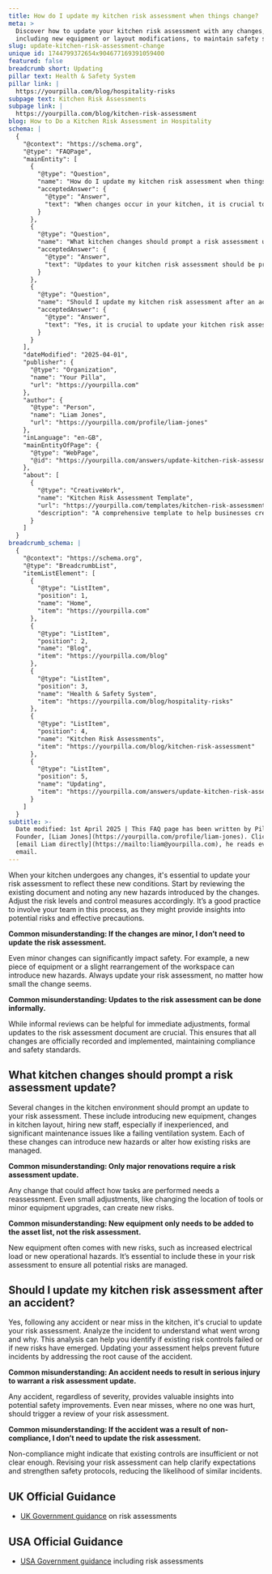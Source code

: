 ```yaml
---
title: How do I update my kitchen risk assessment when things change?
meta: >
  Discover how to update your kitchen risk assessment with any changes,
  including new equipment or layout modifications, to maintain safety standards.
slug: update-kitchen-risk-assessment-change
unique id: 1744799372654x904677169391059400
featured: false
breadcrumb short: Updating
pillar text: Health & Safety System
pillar link: |
  https://yourpilla.com/blog/hospitality-risks
subpage text: Kitchen Risk Assessments
subpage link: |
  https://yourpilla.com/blog/kitchen-risk-assessment
blog: How to Do a Kitchen Risk Assessment in Hospitality
schema: |
  {
    "@context": "https://schema.org",
    "@type": "FAQPage",
    "mainEntity": [
      {
        "@type": "Question",
        "name": "How do I update my kitchen risk assessment when things change?",
        "acceptedAnswer": {
          "@type": "Answer",
          "text": "When changes occur in your kitchen, it is crucial to update your risk assessment. Begin by reviewing the existing document and noting any new hazards that the changes may introduce. Subsequently, adjust the risk levels and control measures as needed. It is beneficial to involve your team in this updating process, as they might offer insights into potential risks and effective precautions. Always ensure that all changes, even minor ones, are formally updated in your risk assessment to maintain compliance and safety."
        }
      },
      {
        "@type": "Question",
        "name": "What kitchen changes should prompt a risk assessment update?",
        "acceptedAnswer": {
          "@type": "Answer",
          "text": "Updates to your kitchen risk assessment should be prompted by several changes, such as the introduction of new equipment, changes in the layout, onboarding of new staff, and significant maintenance issues like a failing ventilation system. These changes could introduce new hazards or alter the management of existing risks. It is crucial to assess any change, no matter how minor, as they can significantly affect safety and operational procedures."
        }
      },
      {
        "@type": "Question",
        "name": "Should I update my kitchen risk assessment after an accident?",
        "acceptedAnswer": {
          "@type": "Answer",
          "text": "Yes, it is crucial to update your kitchen risk assessment following any accident or near miss. Analyze any incidents to understand the cause and identify if new risks have emerged or if existing controls failed. Updating your risk assessment based on these findings helps to address the root cause and prevent future incidents. All accidents, regardless of their severity, provide valuable insights into potential safety improvements."
        }
      }
    ],
    "dateModified": "2025-04-01",
    "publisher": {
      "@type": "Organization",
      "name": "Your Pilla",
      "url": "https://yourpilla.com"
    },
    "author": {
      "@type": "Person",
      "name": "Liam Jones",
      "url": "https://yourpilla.com/profile/liam-jones"
    },
    "inLanguage": "en-GB",
    "mainEntityOfPage": {
      "@type": "WebPage",
      "@id": "https://yourpilla.com/answers/update-kitchen-risk-assessment-change"
    },
    "about": [
      {
        "@type": "CreativeWork",
        "name": "Kitchen Risk Assessment Template",
        "url": "https://yourpilla.com/templates/kitchen-risk-assessment",
        "description": "A comprehensive template to help businesses create and update their kitchen risk assessments effectively, ensuring compliance and safety with consistent reviews."
      }
    ]
  }
breadcrumb_schema: |
  {
    "@context": "https://schema.org",
    "@type": "BreadcrumbList",
    "itemListElement": [
      {
        "@type": "ListItem",
        "position": 1,
        "name": "Home",
        "item": "https://yourpilla.com"
      },
      {
        "@type": "ListItem",
        "position": 2,
        "name": "Blog",
        "item": "https://yourpilla.com/blog"
      },
      {
        "@type": "ListItem",
        "position": 3,
        "name": "Health & Safety System",
        "item": "https://yourpilla.com/blog/hospitality-risks"
      },
      {
        "@type": "ListItem",
        "position": 4,
        "name": "Kitchen Risk Assessments",
        "item": "https://yourpilla.com/blog/kitchen-risk-assessment"
      },
      {
        "@type": "ListItem",
        "position": 5,
        "name": "Updating",
        "item": "https://yourpilla.com/answers/update-kitchen-risk-assessment-change"
      }
    ]
  }
subtitle: >-
  Date modified: 1st April 2025 | This FAQ page has been written by Pilla
  Founder, [Liam Jones](https://yourpilla.com/profile/liam-jones). Click to
  [email Liam directly](https://mailto:liam@yourpilla.com), he reads every
  email.
---
```

When your kitchen undergoes any changes, it's essential to update your risk assessment to reflect these new conditions. Start by reviewing the existing document and noting any new hazards introduced by the changes. Adjust the risk levels and control measures accordingly. It’s a good practice to involve your team in this process, as they might provide insights into potential risks and effective precautions.

**Common misunderstanding: If the changes are minor, I don’t need to update the risk assessment.**

Even minor changes can significantly impact safety. For example, a new piece of equipment or a slight rearrangement of the workspace can introduce new hazards. Always update your risk assessment, no matter how small the change seems.

**Common misunderstanding: Updates to the risk assessment can be done informally.**

While informal reviews can be helpful for immediate adjustments, formal updates to the risk assessment document are crucial. This ensures that all changes are officially recorded and implemented, maintaining compliance and safety standards.

## What kitchen changes should prompt a risk assessment update?

Several changes in the kitchen environment should prompt an update to your risk assessment. These include introducing new equipment, changes in kitchen layout, hiring new staff, especially if inexperienced, and significant maintenance issues like a failing ventilation system. Each of these changes can introduce new hazards or alter how existing risks are managed.

**Common misunderstanding: Only major renovations require a risk assessment update.**

Any change that could affect how tasks are performed needs a reassessment. Even small adjustments, like changing the location of tools or minor equipment upgrades, can create new risks.

**Common misunderstanding: New equipment only needs to be added to the asset list, not the risk assessment.**

New equipment often comes with new risks, such as increased electrical load or new operational hazards. It’s essential to include these in your risk assessment to ensure all potential risks are managed.

## Should I update my kitchen risk assessment after an accident?

Yes, following any accident or near miss in the kitchen, it's crucial to update your risk assessment. Analyze the incident to understand what went wrong and why. This analysis can help you identify if existing risk controls failed or if new risks have emerged. Updating your assessment helps prevent future incidents by addressing the root cause of the accident.

**Common misunderstanding: An accident needs to result in serious injury to warrant a risk assessment update.**

Any accident, regardless of severity, provides valuable insights into potential safety improvements. Even near misses, where no one was hurt, should trigger a review of your risk assessment.

**Common misunderstanding: If the accident was a result of non-compliance, I don’t need to update the risk assessment.**

Non-compliance might indicate that existing controls are insufficient or not clear enough. Revising your risk assessment can help clarify expectations and strengthen safety protocols, reducing the likelihood of similar incidents.

## UK Official Guidance

-   [UK Government guidance](https://www.hse.gov.uk/catering/risk.htm) on risk assessments

## USA Official Guidance

-   [USA Government guidance](https://www.fda.gov/regulatory-information/search-fda-guidance-documents/draft-guidance-industry-hazard-analysis-and-risk-based-preventive-controls-human-food) including risk assessments
